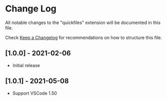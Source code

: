 # Change Log

All notable changes to the "quickfiles" extension will be documented in this file.

Check [Keep a Changelog](http://keepachangelog.com/) for recommendations on how to structure this file.

## [1.0.0] - 2021-02-06

- Initial release

## [1.0.1] - 2021-05-08

- Support VSCode 1.50
